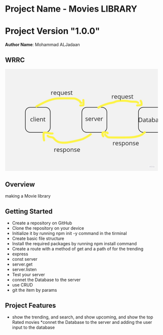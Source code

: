 # Project Name - Movies LIBRARY
#  Project Version "1.0.0"

**Author Name**: Mohammad ALJadaan

## WRRC
![Profile photo](WRRC.jpg)

## Overview
making a Movie library 
## Getting Started
* Create a repository on GitHub
* Clone the repository on your device
* Initialize it by running npm init -y command in the tirminal
* Create basic file structure
* Install the required packages by running  npm install command
* Create a route with a method of get and a path of for the trending
* express
* const server
* server.get
* server.listen
* Test your server
* connet the Database to the server
* use CRUD 
* git the item by params 
## Project Features
* show the trending, and search, and show upcoming, and show the top Rated movies
*connet the Database to the server and adding the user input to the database 
